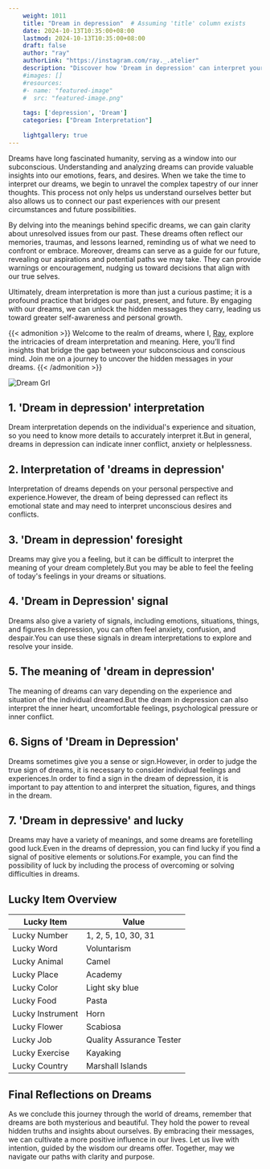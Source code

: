 ```yaml
---
    weight: 1011
    title: "Dream in depression"  # Assuming 'title' column exists
    date: 2024-10-13T10:35:00+08:00
    lastmod: 2024-10-13T10:35:00+08:00
    draft: false
    author: "ray"
    authorLink: "https://instagram.com/ray._.atelier"
    description: "Discover how 'Dream in depression' can interpret your future and uncover its significant meanings in your life."
    #images: []
    #resources:
    #- name: "featured-image"
    #  src: "featured-image.png"
    
    tags: ['depression', 'Dream']
    categories: ["Dream Interpretation"]
    
    lightgallery: true
---
```

    
Dreams have long fascinated humanity, serving as a window into our subconscious. Understanding and analyzing dreams can provide valuable insights into our emotions, fears, and desires. When we take the time to interpret our dreams, we begin to unravel the complex tapestry of our inner thoughts. This process not only helps us understand ourselves better but also allows us to connect our past experiences with our present circumstances and future possibilities.

By delving into the meanings behind specific dreams, we can gain clarity about unresolved issues from our past. These dreams often reflect our memories, traumas, and lessons learned, reminding us of what we need to confront or embrace. Moreover, dreams can serve as a guide for our future, revealing our aspirations and potential paths we may take. They can provide warnings or encouragement, nudging us toward decisions that align with our true selves.

Ultimately, dream interpretation is more than just a curious pastime; it is a profound practice that bridges our past, present, and future. By engaging with our dreams, we can unlock the hidden messages they carry, leading us toward greater self-awareness and personal growth.

{{< admonition >}}
Welcome to the realm of dreams, where I, [Ray](https://instagram.com/ray._.atelier), explore the intricacies of dream interpretation and meaning. Here, you’ll find insights that bridge the gap between your subconscious and conscious mind. Join me on a journey to uncover the hidden messages in your dreams.
{{< /admonition >}}

![Dream Grl](https://cdn.pixabay.com/photo/2017/11/02/03/35/gothic-2910057_1280.jpg "Dream Grl")

## 1. 'Dream in depression' interpretation
Dream interpretation depends on the individual's experience and situation, so you need to know more details to accurately interpret it.But in general, dreams in depression can indicate inner conflict, anxiety or helplessness.

## 2. Interpretation of 'dreams in depression'
Interpretation of dreams depends on your personal perspective and experience.However, the dream of being depressed can reflect its emotional state and may need to interpret unconscious desires and conflicts.

## 3. 'Dream in depression' foresight
Dreams may give you a feeling, but it can be difficult to interpret the meaning of your dream completely.But you may be able to feel the feeling of today's feelings in your dreams or situations.

## 4. 'Dream in Depression' signal
Dreams also give a variety of signals, including emotions, situations, things, and figures.In depression, you can often feel anxiety, confusion, and despair.You can use these signals in dream interpretations to explore and resolve your inside.

## 5. The meaning of 'dream in depression'
The meaning of dreams can vary depending on the experience and situation of the individual dreamed.But the dream in depression can also interpret the inner heart, uncomfortable feelings, psychological pressure or inner conflict.

## 6. Signs of 'Dream in Depression'
Dreams sometimes give you a sense or sign.However, in order to judge the true sign of dreams, it is necessary to consider individual feelings and experiences.In order to find a sign in the dream of depression, it is important to pay attention to and interpret the situation, figures, and things in the dream.

## 7. 'Dream in depressive' and lucky
Dreams may have a variety of meanings, and some dreams are foretelling good luck.Even in the dreams of depression, you can find lucky if you find a signal of positive elements or solutions.For example, you can find the possibility of luck by including the process of overcoming or solving difficulties in dreams.

## Lucky Item Overview
| Lucky Item          | Value              |
|---------------|--------------------|
| Lucky Number        | 1, 2, 5, 10, 30, 31  |
| Lucky Word          | Voluntarism |
| Lucky Animal        | Camel |
| Lucky Place         | Academy     |
| Lucky Color         | Light sky blue     |
| Lucky Food          | Pasta      |
| Lucky Instrument    | Horn |
| Lucky Flower        | Scabiosa    |
| Lucky Job           | Quality Assurance Tester       |
| Lucky Exercise      | Kayaking  |
| Lucky Country       | Marshall Islands    |


##  Final Reflections on Dreams

As we conclude this journey through the world of dreams, remember that dreams are both mysterious and beautiful. They hold the power to reveal hidden truths and insights about ourselves. By embracing their messages, we can cultivate a more positive influence in our lives. Let us live with intention, guided by the wisdom our dreams offer. Together, may we navigate our paths with clarity and purpose.
